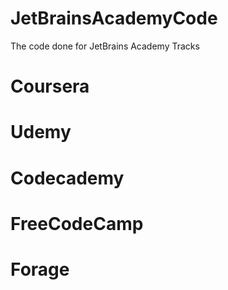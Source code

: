 # JetBrainsAcademyCode
The code done for JetBrains Academy Tracks
# Coursera
# Udemy
# Codecademy
# FreeCodeCamp
# Forage
